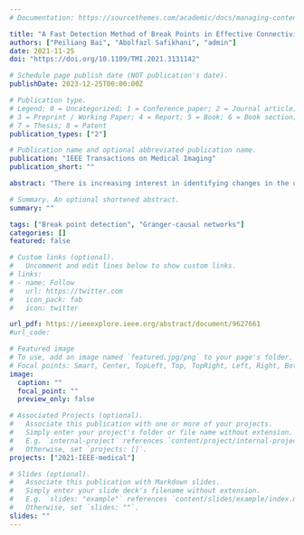 ```yaml
---
# Documentation: https://sourcethemes.com/academic/docs/managing-content/

title: "A Fast Detection Method of Break Points in Effective Connectivity Networks"
authors: ["Peiliang Bai", "Abolfazl Safikhani", "admin"]
date: 2021-11-25
doi: "https://doi.org/10.1109/TMI.2021.3131142"

# Schedule page publish date (NOT publication's date).
publishDate: 2023-12-25T00:00:00Z

# Publication type.
# Legend: 0 = Uncategorized; 1 = Conference paper; 2 = Journal article;
# 3 = Preprint / Working Paper; 4 = Report; 5 = Book; 6 = Book section;
# 7 = Thesis; 8 = Patent
publication_types: ["2"]

# Publication name and optional abbreviated publication name.
publication: "IEEE Transactions on Medical Imaging"
publication_short: ""

abstract: "There is increasing interest in identifying changes in the underlying states of brain networks. The availability of large scale neuroimaging data creates a strong need to develop fast, scalable methods for detecting and localizing in time such changes and also identify their drivers, thus enabling neuroscientists to hypothesize about potential mechanisms. This paper presents a fast method for detecting break points in exceedingly long time series neurogimaging data, based on vector autoregressive (Granger causal) models. It uses a multi-step strategy based on a regularized objective function that leads to fast identification of candidate break points, followed by clustering steps to select the final set of break points and subsequent estimation with false positives control of the underlying Granger causal networks. The latter provide insights into key changes in network connectivity that led to the presence of break points. The proposed methodology is illustrated on synthetic data varying in their length, dimensionality, number of break points, strength of signal and also applied to EEG data related to visual tasks."

# Summary. An optional shortened abstract.
summary: ""

tags: ["Break point detection", "Granger-causal networks"]
categories: []
featured: false

# Custom links (optional).
#   Uncomment and edit lines below to show custom links.
# links:
# - name: Follow
#   url: https://twitter.com
#   icon_pack: fab
#   icon: twitter

url_pdf: https://ieeexplore.ieee.org/abstract/document/9627661
#url_code: 

# Featured image
# To use, add an image named `featured.jpg/png` to your page's folder.
# Focal points: Smart, Center, TopLeft, Top, TopRight, Left, Right, BottomLeft, Bottom, BottomRight.
image:
  caption: ""
  focal_point: ""
  preview_only: false

# Associated Projects (optional).
#   Associate this publication with one or more of your projects.
#   Simply enter your project's folder or file name without extension.
#   E.g. `internal-project` references `content/project/internal-project/index.md`.
#   Otherwise, set `projects: []`.
projects: ["2021-IEEE-medical"]

# Slides (optional).
#   Associate this publication with Markdown slides.
#   Simply enter your slide deck's filename without extension.
#   E.g. `slides: "example"` references `content/slides/example/index.md`.
#   Otherwise, set `slides: ""`.
slides: ""
---
```

